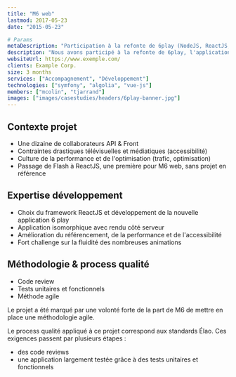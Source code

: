 ```yaml
---
title: "M6 web"
lastmod: 2017-05-23
date: "2015-05-23"

# Params
metaDescription: "Participation à la refonte de 6play (NodeJS, ReactJS, Flux, Jest, CucumberJS, PhantomJS, webpack, Jenkins)"
description: "Nous avons participé à la refonte de 6play, l'application qui gère la partie interactive des chaînes du groupe M6. Les fortes contraintes du projet nous ont permis de nous forger une belle expérience sur les applicatifs Front, et plus particulièrement ReactJS. Nous avons également été sollicités sur un certain nombre de leurs applicatifs et sites thématiques pour des missions d’expertise ou du développement."
websiteUrl: https://www.exemple.com/
clients: Example Corp.
size: 3 months
services: ["Accompagnement", "Développement"]
technologies: ["symfony", "algolia", "vue-js"]
members: ["mcolin", "tjarrand"]
images: ["images/casestudies/headers/6play-banner.jpg"]
---
```


## Contexte projet

* Une dizaine de collaborateurs API & Front
* Contraintes drastiques télévisuelles et médiatiques (accessibilité)
* Culture de la performance et de l'optimisation (trafic, optimisation)
* Passage de Flash à ReactJS, une première pour M6 web, sans projet en référence

## Expertise développement

* Choix du framework ReactJS et développement de la nouvelle application 6 play
* Application isomorphique avec rendu côté serveur
* Amélioration du référencement, de la performance et de l'accessibilité
* Fort challenge sur la fluidité des nombreuses animations

## Méthodologie & process qualité

* Code review
* Tests unitaires et fonctionnels
* Méthode agile

Le projet a été marqué par une volonté forte de la part de M6 de mettre en place une méthodologie agile.

Le process qualité appliqué à ce projet correspond aux standards Élao. Ces exigences passent par plusieurs étapes :

* des code reviews
* une application largement testée grâce à des tests unitaires et fonctionnels

